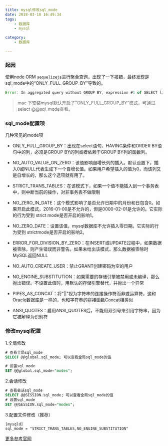 ```yaml
---
title: mysql修改sql_mode
date: 2018-03-18 16:49:34
tags:
    - 数据库
    - mysql

category: 
    - 数据库

---
```



### 起因

使用node ORM `sequelizejs`进行聚合查询，出现了一下报错，最终发现是sql_mode中的“ONLY_FULL_GROUP_BY”导致的。

```js
Error: In aggregated query without GROUP BY, expression #1 of SELECT list contains nonaggregated column 'user.id'; this is incompatible with sql_mode=only_full_group_by
```

> mac 下安装mysql默认开启了"ONLY_FULL_GROUP_BY"模式，可通过 select @@sql_mode查看。

### sql_mode配置项

几种常见的mode项

* ONLY_FULL_GROUP_BY：出现在select语句、HAVING条件和ORDER BY语句中的列，必须是GROUP BY的列或者依赖于GROUP BY列的函数列。

* NO_AUTO_VALUE_ON_ZERO：该值影响自增长列的插入。默认设置下，插入0或NULL代表生成下一个自增长值。如果用户希望插入的值为0，而该列又是自增长的，那么这个选项就有用了。

* STRICT_TRANS_TABLES：在该模式下，如果一个值不能插入到一个事务表中，则中断当前的操作，对非事务表不做限制

* NO_ZERO_IN_DATE：这个模式影响了是否允许日期中的月份和日包含0。如果开启此模式，2016-01-00是不允许的，但是0000-02-01是允许的。它实际的行为受到 strict mode是否开启的影响1。

* NO_ZERO_DATE：设置该值，mysql数据库不允许插入零日期。它实际的行为受到 strictmode是否开启的影响2。

* ERROR_FOR_DIVISION_BY_ZERO：在INSERT或UPDATE过程中，如果数据被零除，则产生错误而非警告。如果未给出该模式，那么数据被零除时MySQL返回NULL

* NO_AUTO_CREATE_USER：禁止GRANT创建密码为空的用户

* NO_ENGINE_SUBSTITUTION：如果需要的存储引擎被禁用或未编译，那么抛出错误。不设置此值时，用默认的存储引擎替代，并抛出一个异常

* PIPES_AS_CONCAT：将”||”视为字符串的连接操作符而非或运算符，这和Oracle数据库是一样的，也和字符串的拼接函数Concat相类似

* ANSI_QUOTES：启用ANSI_QUOTES后，不能用双引号来引用字符串，因为它被解释为识别符

### 修改mysql配置

1.全局修改

```sql
# 查看全局sql_mode
SELECT @@global.sql_mode; 可以查看全局sql_mode的值

# 设置sql_mode
SET @@global.sql_mode="modes"; 
```

2.会话修改

```sql
# 查看会话sql_mode
SELECT @@SESSION.sql_mode; 可以查看全局sql_mode的值
# 设置sql_mode
SET @@SESSION.sql_mode="modes"; 
```

3.配置文件修改（推荐）

```
[mysqld]
sql_mode = "STRICT_TRANS_TABLES,NO_ENGINE_SUBSTITUTION"
```


[更多参考官网](https://dev.mysql.com/doc/refman/5.7/en/sql-mode.html#sql-mode-setting)